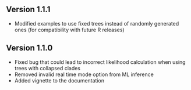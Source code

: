 ## Version 1.1.1

* Modified examples to use fixed trees instead of randomly generated ones (for compatibility with future R releases)

## Version 1.1.0

* Fixed bug that could lead to incorrect likelihood calculation when using trees with collapsed clades
* Removed invalid real time mode option from ML inference
* Added vignette to the documentation
